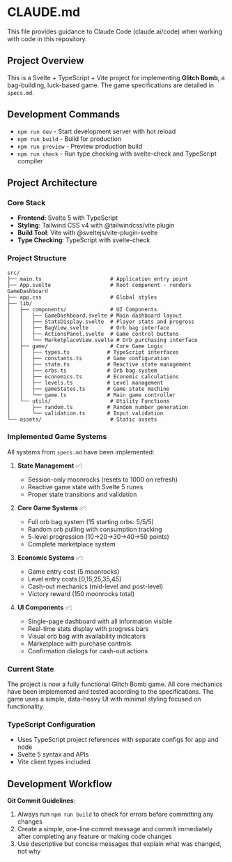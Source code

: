 # CLAUDE.md

This file provides guidance to Claude Code (claude.ai/code) when working with code in this repository.

## Project Overview

This is a Svelte + TypeScript + Vite project for implementing **Glitch Bomb**, a bag-building, luck-based game. The game specifications are detailed in `specs.md`.

## Development Commands

- `npm run dev` - Start development server with hot reload
- `npm run build` - Build for production
- `npm run preview` - Preview production build
- `npm run check` - Run type checking with svelte-check and TypeScript compiler

## Project Architecture

### Core Stack
- **Frontend**: Svelte 5 with TypeScript
- **Styling**: Tailwind CSS v4 with @tailwindcss/vite plugin
- **Build Tool**: Vite with @sveltejs/vite-plugin-svelte
- **Type Checking**: TypeScript with svelte-check

### Project Structure
```
src/
├── main.ts                      # Application entry point
├── App.svelte                   # Root component - renders GameDashboard
├── app.css                      # Global styles
├── lib/
│   ├── components/              # UI Components
│   │   ├── GameDashboard.svelte # Main dashboard layout
│   │   ├── StatsDisplay.svelte  # Player stats and progress
│   │   ├── BagView.svelte       # Orb bag interface
│   │   ├── ActionsPanel.svelte  # Game control buttons
│   │   └── MarketplaceView.svelte # Orb purchasing interface
│   ├── game/                    # Core Game Logic
│   │   ├── types.ts            # TypeScript interfaces
│   │   ├── constants.ts        # Game configuration
│   │   ├── state.ts            # Reactive state management
│   │   ├── orbs.ts             # Orb bag system
│   │   ├── economics.ts        # Economic calculations
│   │   ├── levels.ts           # Level management
│   │   ├── gameStates.ts       # Game state machine
│   │   └── game.ts             # Main game controller
│   └── utils/                   # Utility Functions
│       ├── random.ts           # Random number generation
│       └── validation.ts       # Input validation
└── assets/                      # Static assets
```

### Implemented Game Systems

All systems from `specs.md` have been implemented:

1. **State Management** ✅: 
   - Session-only moonrocks (resets to 1000 on refresh)
   - Reactive game state with Svelte 5 runes
   - Proper state transitions and validation

2. **Core Game Systems** ✅:
   - Full orb bag system (15 starting orbs: 5/5/5)
   - Random orb pulling with consumption tracking
   - 5-level progression (10→20→30→40→50 points)
   - Complete marketplace system

3. **Economic Systems** ✅:
   - Game entry cost (5 moonrocks)
   - Level entry costs [0,15,25,35,45]
   - Cash-out mechanics (mid-level and post-level)
   - Victory reward (150 moonrocks total)

4. **UI Components** ✅:
   - Single-page dashboard with all information visible
   - Real-time stats display with progress bars
   - Visual orb bag with availability indicators
   - Marketplace with purchase controls
   - Confirmation dialogs for cash-out actions

### Current State
The project is now a fully functional Glitch Bomb game. All core mechanics have been implemented and tested according to the specifications. The game uses a simple, data-heavy UI with minimal styling focused on functionality.

### TypeScript Configuration
- Uses TypeScript project references with separate configs for app and node
- Svelte 5 syntax and APIs
- Vite client types included

## Development Workflow

**Git Commit Guidelines**: 
1. Always run `npm run build` to check for errors before committing any changes
2. Create a simple, one-line commit message and commit immediately after completing any feature or making code changes
3. Use descriptive but concise messages that explain what was changed, not why